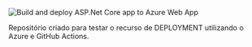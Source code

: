 ![Build and deploy ASP.Net Core app to Azure Web App](https://github.com/patricksegantine/lab-aspnetcore-githubactions-testing/workflows/Build%20and%20deploy%20ASP.Net%20Core%20app%20to%20Azure%20Web%20App%20-%20lab-aspnetcore-githubactions-testing/badge.svg)

Repositório criado para testar o recurso de DEPLOYMENT utilizando o Azure e GitHub Actions.



